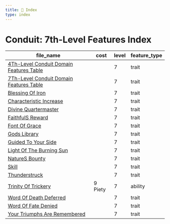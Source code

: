 ```yaml
---
title: 📑 Index
type: index
---
```


# Conduit: 7th-Level Features Index

| file_name                                                                                  | cost    | level | feature_type |
| ------------------------------------------------------------------------------------------ | ------- | ----- | ------------ |
| [4Th-Level Conduit Domain Features Table](4Th-Level%20Conduit%20Domain%20Features%20Table) |         | 7     | trait        |
| [7Th-Level Conduit Domain Features Table](7Th-Level%20Conduit%20Domain%20Features%20Table) |         | 7     | trait        |
| [Blessing Of Iron](Blessing%20Of%20Iron)                                                   |         | 7     | trait        |
| [Characteristic Increase](Characteristic%20Increase)                                       |         | 7     | trait        |
| [Divine Quartermaster](Divine%20Quartermaster)                                             |         | 7     | trait        |
| [FaithfulS Reward](FaithfulS%20Reward)                                                     |         | 7     | trait        |
| [Font Of Grace](Font%20Of%20Grace)                                                         |         | 7     | trait        |
| [Gods Library](Gods%20Library)                                                             |         | 7     | trait        |
| [Guided To Your Side](Guided%20To%20Your%20Side)                                           |         | 7     | trait        |
| [Light Of The Burning Sun](Light%20Of%20The%20Burning%20Sun)                               |         | 7     | trait        |
| [NatureS Bounty](NatureS%20Bounty)                                                         |         | 7     | trait        |
| [Skill](Skill)                                                                             |         | 7     | trait        |
| [Thunderstruck](Thunderstruck)                                                             |         | 7     | trait        |
| [Trinity Of Trickery](Trinity%20Of%20Trickery)                                             | 9 Piety | 7     | ability      |
| [Word Of Death Deferred](Word%20Of%20Death%20Deferred)                                     |         | 7     | trait        |
| [Word Of Fate Denied](Word%20Of%20Fate%20Denied)                                           |         | 7     | trait        |
| [Your Triumphs Are Remembered](Your%20Triumphs%20Are%20Remembered)                         |         | 7     | trait        |
